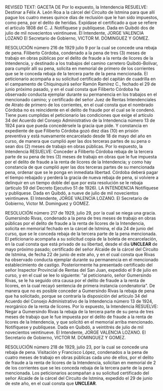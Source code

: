 REVISED TEXT:
GACETA DE
Por lo expuesto, la Intendencia
RESUELVE:
Destinar a Félix A. León Roa a la cárcel del Circuito de Istmina para que allí pague los cuatro meses quince días de reclusión que le han sido impuestos, como pena, por el delito de heridas.
Expídase el certificado a que se refiere el artículo 1808 del C. J.
Notifíquese y publíquese.
Dada en Quibdó dos de julio de mil novecientos veintinueve.
El Intendente, JORGE VALENCIA LOZANO
El Secretario de Gobierno, VICTOR M. DOMINGUEZ Y GOMEZ.

RESOLUCIÓN número 216 de 1929 julio 9 por la cual se concede una rebaja de pena.
Filiberto Córdoba, condenado a la pena de tres (3) meses de trabajo en obras públicas por el delito de fraude a la renta de licores de la Intendencia, y destinado a los trabajos del camino carretero Quibdó-Bolívar, para cumplir allí su pena, solicita en memorial de primero de los corrientes que se le conceda rebaja de la tercera parte de la pena mencionada.
El peticionario acompaña a su solicitud certificado del capitán de cuadrilla en el campamento de Chiquinquirá señor Ramón Ramírez C., fechado el 29 de junio próximo pasado, y en el cual consta que Filiberto Córdoba ha observado conducta ejemplar durante su permanencia en los trabajos en el mencionado camino; y certificado del señor Juez de Rentas Intendenciales de Atrato de primero de los corrientes, en el cual consta que el nombrado Córdoba no es reincidente en el delito de fraude por el cual se le condenó.
Tiene pues cumplidas el peticionario las condiciones que exige el artículo 34 del Acuerdo del Consejo Administrativo de la Intendencia número 13 de 1924 para que pueda concedérsele la gracia que pide.
Y constancia en expediente de que Filiberto Córdoba gozó diez días (10) en prisión preventiva y está nuevamente encarcelado desde 18 de mayo del año en curso, de manera que cumplió ayer las dos terceras partes de su pena o sean dos (2) meses de trabajo en obras públicas.
Por lo expuesto, la Intendencia
RESUELVE:
Conceder a Filiberto Córdoba rebaja de la tercera parte de su pena de tres (3) meses de trabajo en obras que le fue impuesta por el delito de fraude a la renta de licores de la Intendencia; y como hay constancia de que cumplió ayer las dos terceras partes de su mencionada pena, ordenar que se le ponga en inmediata libertad.
Córdoba deberá pagar el tiempo rebajado y perderá la gracia de nueva rebaja de pena, si volviere a delinquir en un tiempo doble del que por esta resolución se le rebaja (artículo 59 del Decreto Ejecutivo 51 de 1926).
LA INTENDENCIA
Notifíquese y publíquese.
Dada en Quibdó, a nueve de julio de mil novecientos veintinueve.
El Intendente, JORGE VALENCIA LOZANO.
El Secretario de Gobierno, Victor M. Dominguez y GOMEZ.

RESOLUCIÓN número 217 de 1929, julio 29, por la cual se niega una gracia.
Gumersindo Rivas, condenado a la pena de tres meses de trabajo en obras públicas por el delito de fraude a la renta de licores de la Intendencia, solicita en memorial fechado en la cárcel de Istmina, el día 24 de junio del curso, que se le conceda rebaja de la tercera parte de la pena mencionada.
El peticionario acompaña a su solicitud copia de la boleta de encarcelación, en la cual consta que está privado de su libertad, desde el día **UNCLEAR** de mayo próximo pasado; certificado del señor Alcaide de la cárcel del Circuito de Istmina, de fecha 22 de junio de este año, y en el cual consta que Rivas ha observado conducta ejemplar durante su permanencia en el mencionado establecimiento de castigo.
Posteriormente ha presentado certificado del señor Inspector Provincial de Rentas del San Juan, expedido el 9 de julio en curso, y en el cual se lee lo siguiente: "al peticionario, señor Gumersindo Rivas, se le ha seguido otra causa por el delito de fraude a la renta de licores, en la cual recayó sentencia de primera instancia condenatoria". De manera que no es posible conceder a Gumersindo Rivas la rebaja de pena que ha solicitado, porque se contraría la disposición del artículo 34 del Acuerdo del Consejo Administrativo de la Intendencia número 13 de 1924, reorgánico de la renta de licores.
Por lo expuesto, la Intendencia
RESUELVE:
Negar a Gumersindo Rivas la rebaja de la tercera parte de su pena de tres meses de trabajo que le fue impuesta por el delito de fraude a la renta de licores de la Intendencia, y que solicitó en el memorial arriba mencionado.
Notifíquese y publíquese.
Dada en Quibdó, a veintitrés de julio de mil novecientos veintinueve.
El Intendente, JORGE VALENCIA LOZANO.
El Secretario de Gobierno, VICTOR M. DOMINGUEZ Y GOMEZ.

RESOLUCIÓN número 218 de 1929, julio 23, por la cual se concede una rebaja de pena.
Visitación y Francisco López, condenados a la pena de cuatro meses de trabajo en obras públicas cada uno de ellos, por el delito de fraude a la renta de licores de la Intendencia, solicitan en memorial de 2 de los corrientes que se les conceda rebaja de la tercera parte de la pena mencionada.
Los peticionarios acompañan a su solicitud certificado del señor Alcaide de la cárcel del Circuito de Istmina, expedido el 29 de junio de este año, en el cual consta que **UNCLEAR**.
